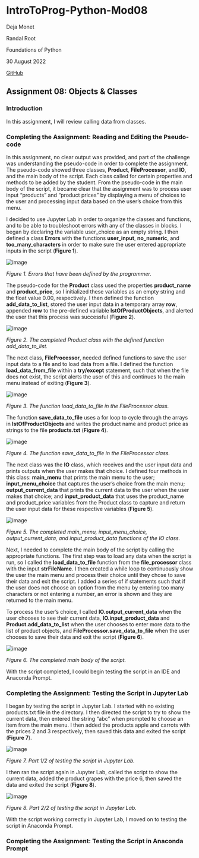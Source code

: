 # IntroToProg-Python-Mod08

Deja Monet

Randal Root

Foundations of Python

30 August 2022

[GitHub](https://github.com/deja-monet/IntroToProg-Python-Mod08)

## Assignment 08: Objects & Classes

### Introduction

In this assignment, I will review calling data from classes.

### Completing the Assignment: Reading and Editing the Pseudo-code

In this assignment, no clear output was provided, and part of the challenge was understanding the pseudo-code in order to complete the assignment. The pseudo-code showed three classes, **Product**, **FileProcessor**, and **IO**, and the main body of the script. Each class called for certain properties and methods to be added by the student. From the pseudo-code in the main body of the script, it became clear that the assignment was to process user input “products” and “product prices” by displaying a menu of choices to the user and processing input data based on the user’s choice from this menu. 

I decided to use Jupyter Lab in order to organize the classes and functions, and to be able to troubleshoot errors with any of the classes in blocks. I began by declaring the variable user_choice as an empty string. I then defined a class **Errors** with the functions **user_input**, **no_numeric**, and **too_many_characters** in order to make sure the user entered appropriate inputs in the script (**Figure 1**).

![image](https://user-images.githubusercontent.com/111031988/187544587-4967ae3e-ec01-4141-a5f1-feb2b63d99e0.png)

*Figure 1. Errors that have been defined by the programmer.*

The pseudo-code for the **Product** class used the properties **product_name** and **product_price**, so I initialized these variables as an empty string and the float value 0.00, respectively. I then defined the function **add_data_to_list**, stored the user input data in a temporary array **row**, appended **row** to the pre-defined variable **lstOfProductObjects**, and alerted the user that this process was successful (**Figure 2**).

![image](https://user-images.githubusercontent.com/111031988/187545006-54da556e-2356-4ed7-bb5d-124e3f5572ad.png)

*Figure 2. The completed Product class with the defined function add_data_to_list.*

The next class, **FileProcessor**, needed defined functions to save the user input data to a file and to load data from a file. I defined the function **load_data_from_file** within a **try/except** statement, such that when the file does not exist, the script alerts the user of this and continues to the main menu instead of exiting (**Figure 3**).

![image](https://user-images.githubusercontent.com/111031988/187545695-833116e8-67c0-4c62-99f3-03b84027eb24.png)

*Figure 3. The function load_data_to_file in the FileProcessor class.*

The function **save_data_to_file** uses a for loop to cycle through the arrays in **lstOfProductObjects** and writes the product name and product price as strings to the file **products.txt** (**Figure 4**). 

![image](https://user-images.githubusercontent.com/111031988/187545862-3ede910c-3819-453a-8b7c-5696936cb0e7.png)

*Figure 4. The function save_data_to_file in the FileProcessor class.*

The next class was the **IO** class, which receives and the user input data and prints outputs when the user makes that choice. I defined four methods in this class: **main_menu** that prints the main menu to the user; **input_menu_choice** that captures the user’s choice from the main menu; **output_current_data** that prints the current data to the user when the user makes that choice; and **input_product_data** that uses the product_name and product_price variables from the Product class to capture and return the user input data for these respective variables (**Figure 5**).

![image](https://user-images.githubusercontent.com/111031988/187546179-93f9219a-7595-4e0f-bdce-0f87cc5f1296.png)

*Figure 5. The completed main_menu, input_menu_choice, output_current_data, and input_product_data functions of the IO class.*

Next, I needed to complete the main body of the script by calling the appropriate functions. The first step was to load any data when the script is run, so I called the **load_data_to_file** function from the **file_processor** class with the input **strFileName**. I then created a while loop to continuously show the user the main menu and process their choice until they chose to save their data and exit the script. I added a series of if statements such that if the user does not choose an option from the menu by entering too many characters or not entering a number, an error is shown and they are returned to the main menu. 

To process the user’s choice, I called **IO.output_current_data** when the user chooses to see their current data, **IO.input_product_data** and **Product.add_data_to_list** when the user chooses to enter more data to the list of product objects, and **FileProcessor.save_data_to_file** when the user chooses to save their data and exit the script (**Figure 6**).

![image](https://user-images.githubusercontent.com/111031988/187546673-02fc72cf-22eb-4fbf-8d12-6ff359bac971.png)

*Figure 6. The completed main body of the script.*

With the script completed, I could begin testing the script in an IDE and Anaconda Prompt.

### Completing the Assignment: Testing the Script in Jupyter Lab

I began by testing the script in Jupyter Lab. I started with no existing products.txt file in the directory. I then directed the script to try to show the current data, then entered the string “abc” when prompted to choose an item from the main menu. I then added the products apple and carrots with the prices 2 and 3 respectively, then saved this data and exited the script (**Figure 7**).

![image](https://user-images.githubusercontent.com/111031988/187546891-fb35a6dd-abdd-4324-b8e8-cf91f42b3988.png)

*Figure 7. Part 1/2 of testing the script in Jupyter Lab.*

I then ran the script again in Jupyter Lab, called the script to show the current data, added the product grapes with the price 6, then saved the data and exited the script (**Figure 8**).

![image](https://user-images.githubusercontent.com/111031988/187546989-fd565ab0-3067-4e85-8079-ef355e33a3aa.png)

*Figure 8. Part 2/2 of testing the script in Jupyter Lab.*

With the script working correctly in Jupyter Lab, I moved on to testing the script in Anaconda Prompt.

### Completing the Assignment: Testing the Script in Anaconda Prompt

